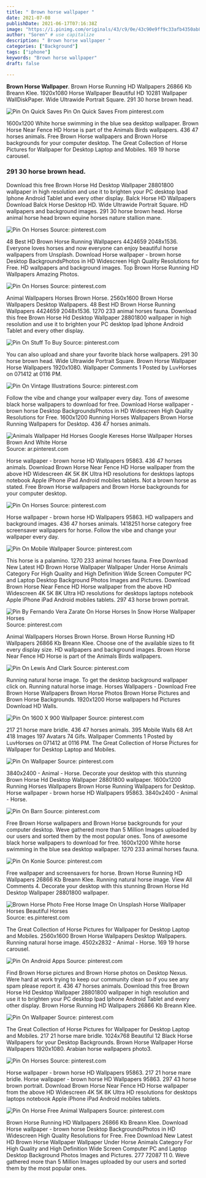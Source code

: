 ```yaml
---
title: " Brown horse wallpaper "
date: 2021-07-08
publishDate: 2021-06-17T07:16:38Z
image: "https://i.pinimg.com/originals/43/c9/0e/43c90e9ff9c33afb4350ab87085bc210.jpg"
author: "Soren" # use capitalize
description: " Brown horse wallpaper "
categories: ["Background"]
tags: ["iphone"]
keywords: "Brown horse wallpaper"
draft: false

---
```



**Brown Horse Wallpaper**. Brown Horse Running HD Wallpapers 26866 Kb Breann Klee. 1920x1080 Horse Wallpaper Beautiful HD 10281 Wallpaper WallDiskPaper. Wide Ultrawide Portrait Square. 291 30 horse brown head.

![Pin On Quick Saves](https://i.pinimg.com/originals/03/f2/dc/03f2dcfd2059888f174f33008fe58b69.jpg "Pin On Quick Saves")
Pin On Quick Saves From pinterest.com


1600x1200 White horse swimming in the blue sea desktop wallpaper. Brown Horse Near Fence HD Horse is part of the Animals Birds wallpapers. 436 47 horses animals. Free Brown Horse wallpapers and Brown Horse backgrounds for your computer desktop. The Great Collection of Horse Pictures for Wallpaper for Desktop Laptop and Mobiles. 169 19 horse carousel.

### 291 30 horse brown head.

Download this free Brown Horse Hd Desktop Wallpaper 28801800 wallpaper in high resolution and use it to brighten your PC desktop Ipad Iphone Android Tablet and every other display. Balck Horse HD Wallpapers Download Balck Horse Desktop HD. Wide Ultrawide Portrait Square. HD wallpapers and background images. 291 30 horse brown head. Horse animal horse head brown equine horses nature stallion mane.


![Pin On Horses](https://i.pinimg.com/originals/c0/01/0e/c0010e021362de99bb94c010390dff0e.jpg "Pin On Horses")
Source: pinterest.com

48 Best HD Brown Horse Running Wallpapers 4424659 2048x1536. Everyone loves horses and now everyone can enjoy beautiful horse wallpapers from Unsplash. Download Horse wallpaper - brown horse Desktop BackgroundsPhotos in HD Widescreen High Quality Resolutions for Free. HD wallpapers and background images. Top Brown Horse Running HD Wallpapers Amazing Photos.

![Pin On Horses](https://i.pinimg.com/736x/13/a1/a9/13a1a9646837e34df8e033afd8b75758.jpg "Pin On Horses")
Source: pinterest.com

Animal Wallpapers Horses Brown Horse. 2560x1600 Brown Horse Wallpapers Desktop Wallpapers. 48 Best HD Brown Horse Running Wallpapers 4424659 2048x1536. 1270 233 animal horses fauna. Download this free Brown Horse Hd Desktop Wallpaper 28801800 wallpaper in high resolution and use it to brighten your PC desktop Ipad Iphone Android Tablet and every other display.

![Pin On Stuff To Buy](https://i.pinimg.com/originals/68/5b/1d/685b1dc77295c583fa2fb9fcd55cb891.jpg "Pin On Stuff To Buy")
Source: pinterest.com

You can also upload and share your favorite black horse wallpapers. 291 30 horse brown head. Wide Ultrawide Portrait Square. Brown Horse Wallpaper Horse Wallpapers 1920x1080. Wallpaper Comments 1 Posted by LuvHorses on 071412 at 0116 PM.

![Pin On Vintage Illustrations](https://i.pinimg.com/originals/a8/e4/f6/a8e4f699852a4fed31146e2158203955.jpg "Pin On Vintage Illustrations")
Source: pinterest.com

Follow the vibe and change your wallpaper every day. Tons of awesome black horse wallpapers to download for free. Download Horse wallpaper - brown horse Desktop BackgroundsPhotos in HD Widescreen High Quality Resolutions for Free. 1600x1200 Running Horses Wallpapers Brown Horse Running Wallpapers for Desktop. 436 47 horses animals.

![Animals Wallpaper Hd Horses Google Kereses Horse Wallpaper Horses Brown And White Horse](https://i.pinimg.com/originals/6f/48/4b/6f484b76d902a70e512e9e59f3c73d2f.jpg "Animals Wallpaper Hd Horses Google Kereses Horse Wallpaper Horses Brown And White Horse")
Source: ar.pinterest.com

Horse wallpaper - brown horse HD Wallpapers 95863. 436 47 horses animals. Download Brown Horse Near Fence HD Horse wallpaper from the above HD Widescreen 4K 5K 8K Ultra HD resolutions for desktops laptops notebook Apple iPhone iPad Android mobiles tablets. Not a brown horse as stated. Free Brown Horse wallpapers and Brown Horse backgrounds for your computer desktop.

![Pin On Horses](https://i.pinimg.com/originals/5e/39/c3/5e39c3082d161b1f816dcc18f8bc1111.jpg "Pin On Horses")
Source: pinterest.com

Horse wallpaper - brown horse HD Wallpapers 95863. HD wallpapers and background images. 436 47 horses animals. 1418251 horse category free screensaver wallpapers for horse. Follow the vibe and change your wallpaper every day.

![Pin On Mobile Wallpaper](https://i.pinimg.com/originals/8e/b4/d5/8eb4d5e1a1f981da254bdfd74291cd81.jpg "Pin On Mobile Wallpaper")
Source: pinterest.com

This horse is a palamino. 1270 233 animal horses fauna. Free Download New Latest HD Brown Horse Wallpaper Wallpaper Under Horse Animals Category For High Quality and High Definition Wide Screen Computer PC and Laptop Desktop Background Photos Images and Pictures. Download Brown Horse Near Fence HD Horse wallpaper from the above HD Widescreen 4K 5K 8K Ultra HD resolutions for desktops laptops notebook Apple iPhone iPad Android mobiles tablets. 297 43 horse brown portrait.

![Pin By Fernando Vera Zarate On Horse Horses In Snow Horse Wallpaper Horses](https://i.pinimg.com/originals/54/c2/b0/54c2b007941e3602509b40e275369b47.jpg "Pin By Fernando Vera Zarate On Horse Horses In Snow Horse Wallpaper Horses")
Source: pinterest.com

Animal Wallpapers Horses Brown Horse. Brown Horse Running HD Wallpapers 26866 Kb Breann Klee. Choose one of the available sizes to fit every display size. HD wallpapers and background images. Brown Horse Near Fence HD Horse is part of the Animals Birds wallpapers.

![Pin On Lewis And Clark](https://i.pinimg.com/originals/4b/dd/37/4bdd37348e4f51ed73cf32f73d9296b5.jpg "Pin On Lewis And Clark")
Source: pinterest.com

Running natural horse image. To get the desktop background wallpaper click on. Running natural horse image. Horses Wallpapers - Download Free Brown Horse Wallpapers Brown Horse Photos Brown Horse Pictures and Brown Horse Backgrounds. 1920x1200 Horse wallpapers hd Pictures Download HD Walls.

![Pin On 1600 X 900 Wallpaper](https://i.pinimg.com/originals/41/da/50/41da503ad1d5053bfc6fd1a2c1655948.jpg "Pin On 1600 X 900 Wallpaper")
Source: pinterest.com

217 21 horse mare bridle. 436 47 horses animals. 395 Mobile Walls 68 Art 418 Images 197 Avatars 74 Gifs. Wallpaper Comments 1 Posted by LuvHorses on 071412 at 0116 PM. The Great Collection of Horse Pictures for Wallpaper for Desktop Laptop and Mobiles.

![Pin On Wallpaper](https://i.pinimg.com/originals/47/67/d0/4767d0cc0107119501eda3aea9affc7f.jpg "Pin On Wallpaper")
Source: pinterest.com

3840x2400 - Animal - Horse. Decorate your desktop with this stunning Brown Horse Hd Desktop Wallpaper 28801800 wallpaper. 1600x1200 Running Horses Wallpapers Brown Horse Running Wallpapers for Desktop. Horse wallpaper - brown horse HD Wallpapers 95863. 3840x2400 - Animal - Horse.

![Pin On Barn](https://i.pinimg.com/originals/da/ee/0a/daee0a4f6ec7af2bac601189f7ba1cc3.jpg "Pin On Barn")
Source: pinterest.com

Free Brown Horse wallpapers and Brown Horse backgrounds for your computer desktop. Weve gathered more than 5 Million Images uploaded by our users and sorted them by the most popular ones. Tons of awesome black horse wallpapers to download for free. 1600x1200 White horse swimming in the blue sea desktop wallpaper. 1270 233 animal horses fauna.

![Pin On Konie](https://i.pinimg.com/originals/95/6c/3e/956c3eb334014e9250c1d55d137588a0.jpg "Pin On Konie")
Source: pinterest.com

Free wallpaper and screensavers for horse. Brown Horse Running HD Wallpapers 26866 Kb Breann Klee. Running natural horse image. View All Comments 4. Decorate your desktop with this stunning Brown Horse Hd Desktop Wallpaper 28801800 wallpaper.

![Brown Horse Photo Free Horse Image On Unsplash Horse Wallpaper Horses Beautiful Horses](https://i.pinimg.com/564x/3e/37/ea/3e37ea10008656c0786d4026b26626b7.jpg "Brown Horse Photo Free Horse Image On Unsplash Horse Wallpaper Horses Beautiful Horses")
Source: es.pinterest.com

The Great Collection of Horse Pictures for Wallpaper for Desktop Laptop and Mobiles. 2560x1600 Brown Horse Wallpapers Desktop Wallpapers. Running natural horse image. 4502x2832 - Animal - Horse. 169 19 horse carousel.

![Pin On Android Apps](https://i.pinimg.com/736x/b2/01/a1/b201a11bf0e255ed51523848497285fa.jpg "Pin On Android Apps")
Source: pinterest.com

Find Brown Horse pictures and Brown Horse photos on Desktop Nexus. Were hard at work trying to keep our community clean so if you see any spam please report it. 436 47 horses animals. Download this free Brown Horse Hd Desktop Wallpaper 28801800 wallpaper in high resolution and use it to brighten your PC desktop Ipad Iphone Android Tablet and every other display. Brown Horse Running HD Wallpapers 26866 Kb Breann Klee.

![Pin On Wallpaper](https://i.pinimg.com/originals/e4/14/c8/e414c83d76464c39796e22f49c73ff08.jpg "Pin On Wallpaper")
Source: pinterest.com

The Great Collection of Horse Pictures for Wallpaper for Desktop Laptop and Mobiles. 217 21 horse mare bridle. 1024x768 Beautiful 12 Black Horse Wallpapers for your Desktop Backgrounds. Brown Horse Wallpaper Horse Wallpapers 1920x1080. Arabian horse wallpapers photo3.

![Pin On Horses](https://i.pinimg.com/originals/a7/9c/67/a79c67d89934bcd266117f64eb7dc1aa.jpg "Pin On Horses")
Source: pinterest.com

Horse wallpaper - brown horse HD Wallpapers 95863. 217 21 horse mare bridle. Horse wallpaper - brown horse HD Wallpapers 95863. 297 43 horse brown portrait. Download Brown Horse Near Fence HD Horse wallpaper from the above HD Widescreen 4K 5K 8K Ultra HD resolutions for desktops laptops notebook Apple iPhone iPad Android mobiles tablets.

![Pin On Horse Free Animal Wallpapers](https://i.pinimg.com/originals/43/c9/0e/43c90e9ff9c33afb4350ab87085bc210.jpg "Pin On Horse Free Animal Wallpapers")
Source: pinterest.com

Brown Horse Running HD Wallpapers 26866 Kb Breann Klee. Download Horse wallpaper - brown horse Desktop BackgroundsPhotos in HD Widescreen High Quality Resolutions for Free. Free Download New Latest HD Brown Horse Wallpaper Wallpaper Under Horse Animals Category For High Quality and High Definition Wide Screen Computer PC and Laptop Desktop Background Photos Images and Pictures. 277 72087 11 0. Weve gathered more than 5 Million Images uploaded by our users and sorted them by the most popular ones.

